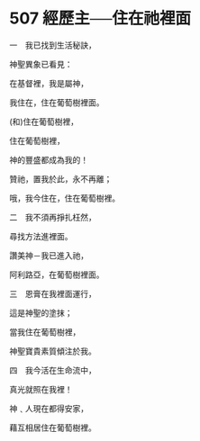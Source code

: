 # 507 經歷主──住在祂裡面

一　我已找到生活秘訣，

神聖異象已看見：

在基督裡，我是屬神，

我住在，住在葡萄樹裡面。

(和)住在葡萄樹裡，

住在葡萄樹裡，

神的豐盛都成為我的！

贊祂，置我於此，永不再離；

哦，我今住在，住在葡萄樹裡。

二　我不須再掙扎枉然，

尋找方法進裡面。

讚美神－我已進入祂，

阿利路亞，在葡萄樹裡面。

三　恩膏在我裡面運行，

這是神聖的塗抹；

當我住在葡萄樹裡，

神聖寶貴素質傾注於我。

四　我今活在生命流中，

真光就照在我裡！

神﹑人現在都得安家，

藉互相居住在葡萄樹裡。

